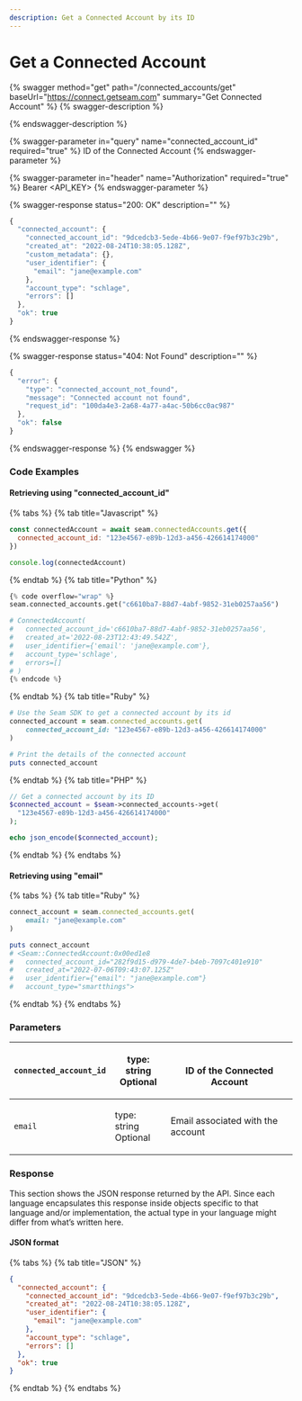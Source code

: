 ```yaml
---
description: Get a Connected Account by its ID
---
```


# Get a Connected Account



{% swagger method="get" path="/connected_accounts/get" baseUrl="https://connect.getseam.com" summary="Get Connected Account" %}
{% swagger-description %}

{% endswagger-description %}

{% swagger-parameter in="query" name="connected_account_id" required="true" %}
ID of the Connected Account
{% endswagger-parameter %}

{% swagger-parameter in="header" name="Authorization" required="true" %}
Bearer <API_KEY>
{% endswagger-parameter %}

{% swagger-response status="200: OK" description="" %}
```javascript
{
  "connected_account": {
    "connected_account_id": "9dcedcb3-5ede-4b66-9e07-f9ef97b3c29b",
    "created_at": "2022-08-24T10:38:05.128Z",
    "custom_metadata": {},
    "user_identifier": {
      "email": "jane@example.com"
    },
    "account_type": "schlage",
    "errors": []
  },
  "ok": true
}
```
{% endswagger-response %}

{% swagger-response status="404: Not Found" description="" %}
```javascript
{
  "error": {
    "type": "connected_account_not_found",
    "message": "Connected account not found",
    "request_id": "100da4e3-2a68-4a77-a4ac-50b6cc0ac987"
  },
  "ok": false
}
```
{% endswagger-response %}
{% endswagger %}

### Code Examples

#### Retrieving using "connected\_account\_id"
<!-- CODE INJECT START
Get a connected account by id
-->
{% tabs %}
{% tab title="Javascript" %}
```javascript
const connectedAccount = await seam.connectedAccounts.get({
  connected_account_id: "123e4567-e89b-12d3-a456-426614174000"
})

console.log(connectedAccount)
```
{% endtab %}
{% tab title="Python" %}
```python
{% code overflow="wrap" %}
seam.connected_accounts.get("c6610ba7-88d7-4abf-9852-31eb0257aa56")

# ConnectedAccount(
#   connected_account_id='c6610ba7-88d7-4abf-9852-31eb0257aa56', 
#   created_at='2022-08-23T12:43:49.542Z', 
#   user_identifier={'email': 'jane@example.com'}, 
#   account_type='schlage', 
#   errors=[]
# )
{% endcode %}
```
{% endtab %}
{% tab title="Ruby" %}
```ruby
# Use the Seam SDK to get a connected account by its id
connected_account = seam.connected_accounts.get(
    connected_account_id: "123e4567-e89b-12d3-a456-426614174000"
)

# Print the details of the connected account
puts connected_account
```
{% endtab %}
{% tab title="PHP" %}
```php
// Get a connected account by its ID
$connected_account = $seam->connected_accounts->get(
  "123e4567-e89b-12d3-a456-426614174000"
);

echo json_encode($connected_account);
```
{% endtab %}
{% endtabs %}
<!-- CODE INJECT END -->

#### Retrieving using "email"

{% tabs %}
{% tab title="Ruby" %}
```ruby
connect_account = seam.connected_accounts.get(
    email: "jane@example.com"
)

puts connect_account
# <Seam::ConnectedAccount:0x00ed1e8                                                            
#   connected_account_id="282f9d15-d979-4de7-b4eb-7097c401e910"                                
#   created_at="2022-07-06T09:43:07.125Z"                                                      
#   user_identifier={"email": "jane@example.com"}                                                                    
#   account_type="smartthings"> 
```
{% endtab %}
{% endtabs %}

### Parameters

| `connected_account_id` | <p>type: string<br>Optional</p> | <p><br>ID of the Connected Account</p> |
| ---------------------- | ------------------------------- | -------------------------------------- |
| `email`                | <p>type: string<br>Optional</p> | Email associated with the account      |

### Response

This section shows the JSON response returned by the API. Since each language encapsulates this response inside objects specific to that language and/or implementation, the actual type in your language might differ from what’s written here.

#### JSON format

{% tabs %}
{% tab title="JSON" %}
```json
{
  "connected_account": {
    "connected_account_id": "9dcedcb3-5ede-4b66-9e07-f9ef97b3c29b",
    "created_at": "2022-08-24T10:38:05.128Z",
    "user_identifier": {
      "email": "jane@example.com"
    },
    "account_type": "schlage",
    "errors": []
  },
  "ok": true
}
```
{% endtab %}
{% endtabs %}

